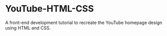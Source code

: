 # YouTube-HTML-CSS
A front-end development tutorial to recreate the YouTube homepage design using HTML and CSS. 
